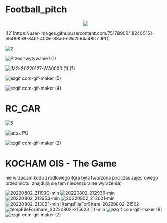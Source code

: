 # Football_pitch

<p align="center">
  <img src="https://user-images.githubusercontent.com/75178900/182405151-e6489fe8-84bf-400e-88a6-e2b2564a4807.JPG" />
</p>
![2](https://user-images.githubusercontent.com/75178900/182405151-e6489fe8-84bf-400e-88a6-e2b2564a4807.JPG)

![2](https://user-images.githubusercontent.com/75178900/182405151-e6489fe8-84bf-400e-88a6-e2b2564a4807.JPG)

![Przechwytywanie1 (1)](https://user-images.githubusercontent.com/75178900/182405856-445ab393-b713-4ff7-b1df-1007b6834dbe.JPG)

![IMG-20220127-WA0000 (1) (1)](https://user-images.githubusercontent.com/75178900/182405400-5dcdbeb9-62e5-41b9-9f8f-a703578a88fc.jpeg)

![ezgif com-gif-maker (5)](https://user-images.githubusercontent.com/75178900/182405177-632bfe3b-4816-4158-8d3c-3b9439f87c2b.gif)

![ezgif com-gif-maker (4)](https://user-images.githubusercontent.com/75178900/182405452-09e2571e-378c-42e2-b8c6-447f6d3041f2.gif)


 
 
 
# RC_CAR

![5](https://user-images.githubusercontent.com/75178900/182406383-0a1250ff-fda1-4541-91dd-29beeeb4c8e3.jpg)

![ads JPG](https://user-images.githubusercontent.com/75178900/182407249-fd48172b-7ddd-4b69-b19d-3f23012c4042.jpeg)

![ezgif com-gif-maker (2)](https://user-images.githubusercontent.com/75178900/182406412-f80aa433-94b6-430f-a48d-e4ba7ceb1c34.gif)



# KOCHAM OIS - The Game
nie wrzucam kodu źródłowego (gra była tworzona podczas zajęć owego przedmiotu, znajdują się tam niecenzuralne wyrażenia)

![20220802_211930-min](https://user-images.githubusercontent.com/75178900/182470667-446164c1-0e30-41a7-bff9-aa88bbc368c3.jpg)
![20220802_212936-min](https://user-images.githubusercontent.com/75178900/182470675-8c06434c-a56a-4bd9-8385-7575aa91c40b.jpg)
![20220802_212953-min](https://user-images.githubusercontent.com/75178900/182470683-a8f1d2fd-ffa7-4b43-8f33-3d81a475382e.jpg)
![20220802_213001-min](https://user-images.githubusercontent.com/75178900/182470689-a0910568-f5c2-40d9-91bf-d794b41c766e.jpg)
![20220802_213021-min](https://user-images.githubusercontent.com/75178900/182470704-14eac2da-b4bb-4f27-98f2-2cb47922add3.jpg)
![tempFileForShare_20220802-21562![tempFileForShare_20220802-215623 (1)-min](https://user-images.githubusercontent.com/75178900/182471005-faaece05-fb49-403a-9232-86e7663e12d8.jpg)
![ezgif com-gif-maker (8)](https://user-images.githubusercontent.com/75178900/182470720-edce1ac8-6626-4b22-94dc-c1d12b13de84.gif)
![ezgif com-gif-maker (7)](https://user-images.githubusercontent.com/75178900/182470801-c8f8647f-3c78-4981-9953-1d820a03b24b.gif)


